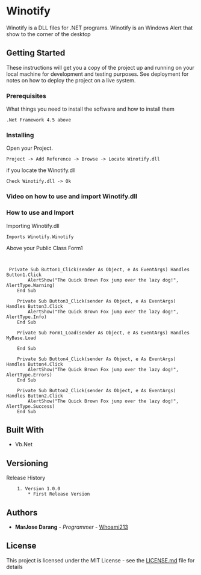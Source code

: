 # Winotify

Winotify is a DLL files for .NET programs. Winotify is an Windows Alert that show to the corner of the desktop


## Getting Started

These instructions will get you a copy of the project up and running on your local machine for development and testing purposes. See deployment for notes on how to deploy the project on a live system.

### Prerequisites

What things you need to install the software and how to install them

```
.Net Framework 4.5 above
```

### Installing

Open your Project.
```
Project -> Add Reference -> Browse -> Locate Winotify.dll
```

if you locate the Winotify.dll

```
Check Winotify.dll -> Ok
```
### Video on how to use and import Winotify.dll



### How to use and Import

Importing Winotify.dll

```
Imports Winotify.Winotify
```
Above your Public Class Form1

```vbnet


 Private Sub Button1_Click(sender As Object, e As EventArgs) Handles Button1.Click
        AlertShow("The Quick Brown Fox jump over the lazy dog!", AlertType.Warning)
    End Sub

    Private Sub Button3_Click(sender As Object, e As EventArgs) Handles Button3.Click
        AlertShow("The Quick Brown Fox jump over the lazy dog!", AlertType.Info)
    End Sub

    Private Sub Form1_Load(sender As Object, e As EventArgs) Handles MyBase.Load

    End Sub

    Private Sub Button4_Click(sender As Object, e As EventArgs) Handles Button4.Click
        AlertShow("The Quick Brown Fox jump over the lazy dog!", AlertType.Errors)
    End Sub

    Private Sub Button2_Click(sender As Object, e As EventArgs) Handles Button2.Click
        AlertShow("The Quick Brown Fox jump over the lazy dog!", AlertType.Success)
    End Sub
```



## Built With

* Vb.Net

## Versioning

Release History

```
	1. Version 1.0.0
		* First Release Version
```

## Authors

* **MarJose Darang** - *Programmer* - [Whoami213](https://github.com/whoami213)

## License

This project is licensed under the MIT License - see the [LICENSE.md](LICENSE.md) file for details

<!-- ## Acknowledgments

* Hat tip to anyone who's code was used
* Inspiration
* etc -->

